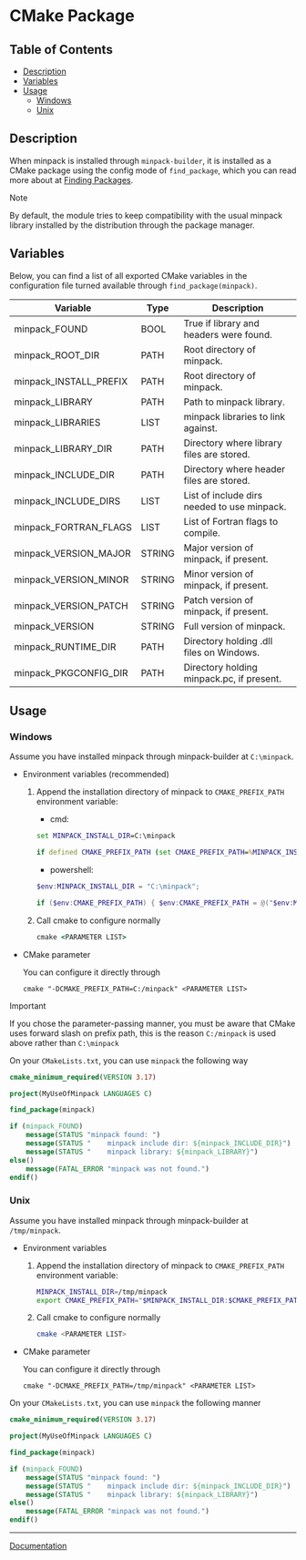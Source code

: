 # CMake Package

## Table of Contents
* [Description](#description)
* [Variables](#variables)
* [Usage](#usage)
    * [Windows](#windows)
    * [Unix](#unix)

## Description

When minpack is installed through ```minpack-builder```, it is installed as a CMake package using the config mode of ``find_package``, which you can read more about at [Finding Packages](https://cmake.org/cmake/help/book/mastering-cmake/chapter/Finding%20Packages.html).

> [!NOTE]
> 
> By default, the module tries to keep compatibility with the usual minpack library installed by the distribution through the package manager.

## Variables

Below, you can find a list of all exported CMake variables in the configuration file turned available through ```find_package(minpack)```.

| Variable | Type | Description |
|----------|------|-------------|
| minpack_FOUND | BOOL | True if library and headers were found. |
| minpack_ROOT_DIR | PATH | Root directory of minpack. |
| minpack_INSTALL_PREFIX | PATH | Root directory of minpack. |
| minpack_LIBRARY | PATH | Path to minpack library. |
| minpack_LIBRARIES | LIST | minpack libraries to link against. |
| minpack_LIBRARY_DIR | PATH | Directory where library files are stored. |
| minpack_INCLUDE_DIR | PATH | Directory where header files are stored. |
| minpack_INCLUDE_DIRS | LIST | List of include dirs needed to use minpack. |
| minpack_FORTRAN_FLAGS | LIST | List of Fortran flags to compile. |
| minpack_VERSION_MAJOR | STRING | Major version of minpack, if present. |
| minpack_VERSION_MINOR | STRING | Minor version of minpack, if present. |
| minpack_VERSION_PATCH | STRING | Patch version of minpack, if present. |
| minpack_VERSION | STRING | Full version of minpack. |
| minpack_RUNTIME_DIR | PATH | Directory holding .dll files on Windows. |
| minpack_PKGCONFIG_DIR | PATH | Directory holding minpack.pc, if present. |

## Usage

### Windows

Assume you have installed minpack through minpack-builder at ```C:\minpack```.

* Environment variables (recommended)

    1. Append the installation directory of minpack to ```CMAKE_PREFIX_PATH``` environment variable:

        * cmd:
        ```cmd
        set MINPACK_INSTALL_DIR=C:\minpack

        if defined CMAKE_PREFIX_PATH (set CMAKE_PREFIX_PATH=%MINPACK_INSTALL_DIR%;%CMAKE_PREFIX_PATH%) else (set CMAKE_PREFIX_PATH=%MINPACK_INSTALL_DIR%)
        ```

        * powershell:
        ```powershell
        $env:MINPACK_INSTALL_DIR = "C:\minpack";

        if ($env:CMAKE_PREFIX_PATH) { $env:CMAKE_PREFIX_PATH = @("$env:MINPACK_INSTALL_DIR", "$env:CMAKE_PREFIX_PATH") -join [System.IO.Path]::PathSeparator; } else { $env:CMAKE_PREFIX_PATH = "$env:MINPACK_INSTALL_DIR"; }
        ```
    2. Call cmake to configure normally

        ```cmd
        cmake <PARAMETER LIST>
        ```

* CMake parameter

    You can configure it directly through

    ```
    cmake "-DCMAKE_PREFIX_PATH=C:/minpack" <PARAMETER LIST>
    ```

> [!IMPORTANT]
> 
> If you chose the parameter-passing manner, you must be aware that CMake uses forward slash on prefix path, this is the reason ```C:/minpack``` is used above rather than ```C:\minpack```

On your ```CMakeLists.txt```, you can use ```minpack``` the following way

```cmake
cmake_minimum_required(VERSION 3.17)

project(MyUseOfMinpack LANGUAGES C)

find_package(minpack)

if (minpack_FOUND)
    message(STATUS "minpack found: ")
    message(STATUS "    minpack include dir: ${minpack_INCLUDE_DIR}")
    message(STATUS "    minpack library: ${minpack_LIBRARY}")
else()
    message(FATAL_ERROR "minpack was not found.")
endif()
``` 

### Unix
Assume you have installed minpack through minpack-builder at ```/tmp/minpack```.

* Environment variables

    1. Append the installation directory of minpack to ```CMAKE_PREFIX_PATH``` environment variable:
        ```bash
        MINPACK_INSTALL_DIR=/tmp/minpack
        export CMAKE_PREFIX_PATH="$MINPACK_INSTALL_DIR:$CMAKE_PREFIX_PATH"
        ```
    2. Call cmake to configure normally

        ```bash
        cmake <PARAMETER LIST>
        ```


* CMake parameter

    You can configure it directly through

    ```
    cmake "-DCMAKE_PREFIX_PATH=/tmp/minpack" <PARAMETER LIST>
    ```

On your ```CMakeLists.txt```, you can use ```minpack``` the following manner

```cmake
cmake_minimum_required(VERSION 3.17)

project(MyUseOfMinpack LANGUAGES C)

find_package(minpack)

if (minpack_FOUND)
    message(STATUS "minpack found: ")
    message(STATUS "    minpack include dir: ${minpack_INCLUDE_DIR}")
    message(STATUS "    minpack library: ${minpack_LIBRARY}")
else()
    message(FATAL_ERROR "minpack was not found.")
endif()
``` 

---
[Documentation](README.md)

